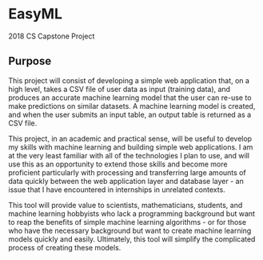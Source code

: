 # EasyML
2018 CS Capstone Project

## Purpose
  This project will consist of developing a simple web application that, on a high level, takes a CSV file of user data as input (training data), and produces an accurate machine learning model that the user can re-use to make predictions on similar datasets. A machine learning model is created, and when the user submits an input table, an output table is returned as a CSV file.
  
  This project, in an academic and practical sense, will be useful to develop my skills with machine learning and building simple web applications. I am at the very least familiar with all of the technologies I plan to use, and will use this as an opportunity to extend those skills and become more proficient particularly with processing and transferring large amounts of data quickly between the web application layer and database layer - an issue that I have encountered in internships in unrelated contexts.
  
  This tool will provide value to scientists, mathematicians, students, and machine learning hobbyists who lack a programming background but want to reap the benefits of simple machine learning algorithms - or for those who have the necessary background but want to create machine learning models quickly and easily. Ultimately, this tool will simplify the complicated process of creating these models.
